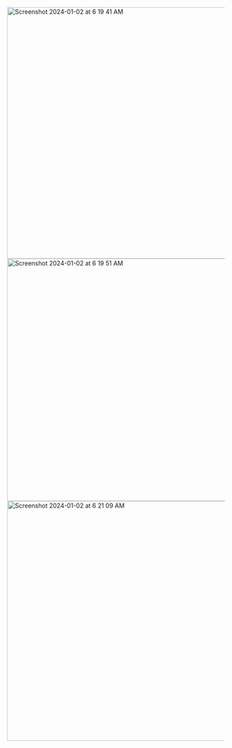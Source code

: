 <img width="581" alt="Screenshot 2024-01-02 at 6 19 41 AM" src="https://github.com/PariMehla/flashcards/assets/155435011/b076d94d-327f-4c14-a5f7-e7681d90053c">
<img width="560" alt="Screenshot 2024-01-02 at 6 19 51 AM" src="https://github.com/PariMehla/flashcards/assets/155435011/23dd4e4a-09c4-4cef-9c7a-b91f82810c2d">
<img width="554" alt="Screenshot 2024-01-02 at 6 21 09 AM" src="https://github.com/PariMehla/flashcards/assets/155435011/0cc5e470-c24f-4f86-a75f-252bc978f7ab">
